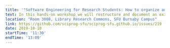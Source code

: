 ```yaml
---
title: '"Software Engineering for Research Students: How to organize and document your research software project" by Chris Kerslake'
text: In this hands-on workshop we will restructure and document an existing Python software project and its code to make it more readable, easier to share with others and easier to hand-off to the next researcher. We will cover how to comment and document your code, organize your project, add logging, add configuration files and add verification and testing mechanisms. The sample project, both before and after, and all examples will be available for download before and after the class.
location: "Room 3008, Library Research Commons, SFU Burnaby Campus"
link: https://github.com/sciprog-sfu/sciprog-sfu.github.io/issues/219
date: 2019-10-10
startTime: '11:30'
endTime: '13:00'
---
```

